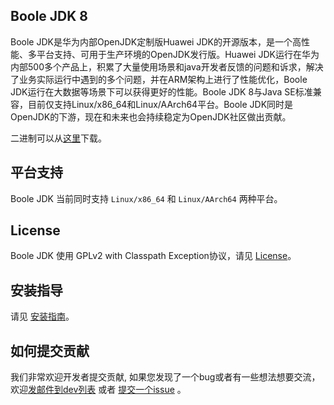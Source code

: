 ## Boole JDK 8

Boole JDK是华为内部OpenJDK定制版Huawei JDK的开源版本，是一个高性能、多平台支持、可用于生产环境的OpenJDK发行版。Huawei JDK运行在华为内部500多个产品上，积累了大量使用场景和java开发者反馈的问题和诉求，解决了业务实际运行中遇到的多个问题，并在ARM架构上进行了性能优化，Boole JDK运行在大数据等场景下可以获得更好的性能。Boole JDK 8与Java SE标准兼容，目前仅支持Linux/x86_64和Linux/AArch64平台。Boole JDK同时是OpenJDK的下游，现在和未来也会持续稳定为OpenJDK社区做出贡献。

二进制可以从[这里](https://gitee.com/openeuler/boolejdk-8/releases)下载。

## 平台支持

Boole JDK 当前同时支持 `Linux/x86_64` 和 `Linux/AArch64` 两种平台。

## License

Boole JDK 使用 GPLv2 with Classpath Exception协议，请见 [License](https://gitee.com/openeuler/boolejdk-8/blob/master/LICENSE)。

## 安装指导

请见 [安装指南](https://gitee.com/openeuler/boolejdk-8/wikis/Boole%20JDK%208%20安装指南?sort_id=2476266)。

## 如何提交贡献

我们非常欢迎开发者提交贡献, 如果您发现了一个bug或者有一些想法想要交流，欢迎[发邮件到dev列表](https://openeuler.org/zh/community/mails.html) 或者 [提交一个issue](https://gitee.com/openeuler/boolejdk-8/issues) 。
